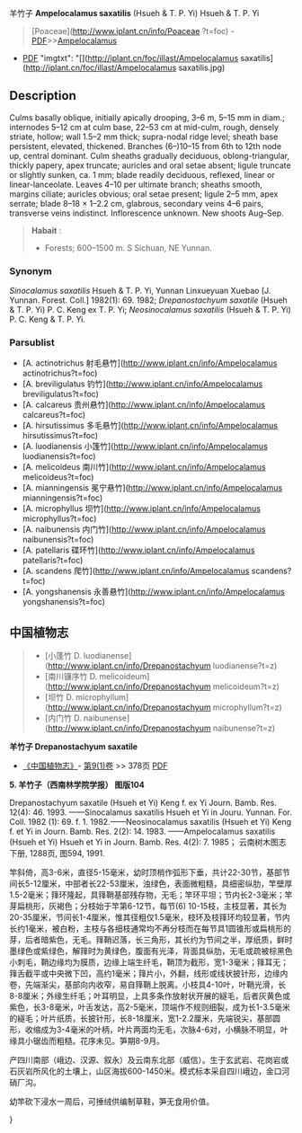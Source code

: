羊竹子 **Ampelocalamus saxatilis** (Hsueh & T. P. Yi) Hsueh & T. P. Yi

> [Poaceae](http://www.iplant.cn/info/Poaceae ?t=foc) - [PDF](http://iplant.cn/foc/pdf/Poaceae.pdf)>>[Ampelocalamus](http://www.iplant.cn/info/Ampelocalamus?t=foc)

 - [PDF](http://www.iplant.cn/foc/pdf/Ampelocalamus.pdf)
  "imgtxt": "[](http://iplant.cn/foc/illast/Ampelocalamus saxatilis](http://iplant.cn/foc/illast/Ampelocalamus saxatilis.jpg)

## Description

Culms basally oblique, initially apically drooping, 3–6 m, 5–15 mm in diam.; internodes 5–12 cm at culm base, 22–53 cm at mid-culm, rough, densely striate, hollow; wall 1.5–2 mm thick; supra-nodal ridge level; sheath base persistent, elevated, thickened. Branches (6–)10–15 from 6th to 12th node up, central dominant. Culm sheaths gradually deciduous, oblong-triangular, thickly papery, apex truncate; auricles and oral setae absent; ligule truncate or slightly sunken, ca. 1 mm; blade readily deciduous, reflexed, linear or linear-lanceolate. Leaves 4–10 per ultimate branch; sheaths smooth, margins ciliate; auricles obvious; oral setae present; ligule 2–5 mm, apex serrate; blade 8–18 × 1–2.2 cm, glabrous, secondary veins 4–6 pairs, transverse veins indistinct. Inflorescence unknown. New shoots Aug–Sep.

> **Habait** : 
>* Forests; 600–1500 m. S Sichuan, NE Yunnan.

### Synonym
*Sinocalamus saxatilis* Hsueh & T. P. Yi, Yunnan Linxueyuan Xuebao [J. Yunnan. Forest. Coll.] 1982(1): 69. 1982; *Drepanostachyum saxatile* (Hsueh & T. P. Yi) P. C. Keng ex T. P. Yi; *Neosinocalamus saxatilis* (Hsueh & T. P. Yi) P. C. Keng & T. P. Yi.

### Parsublist

* [A.  actinotrichus  射毛悬竹](http://www.iplant.cn/info/Ampelocalamus actinotrichus?t=foc)
* [A.  breviligulatus  钓竹](http://www.iplant.cn/info/Ampelocalamus breviligulatus?t=foc)
* [A.  calcareus  贵州悬竹](http://www.iplant.cn/info/Ampelocalamus calcareus?t=foc)
* [A.  hirsutissimus  多毛悬竹](http://www.iplant.cn/info/Ampelocalamus hirsutissimus?t=foc)
* [A.  luodianensis  小篷竹](http://www.iplant.cn/info/Ampelocalamus luodianensis?t=foc)
* [A.  melicoideus  南川竹](http://www.iplant.cn/info/Ampelocalamus melicoideus?t=foc)
* [A.  mianningensis  冕宁悬竹](http://www.iplant.cn/info/Ampelocalamus mianningensis?t=foc)
* [A.  microphyllus  坝竹](http://www.iplant.cn/info/Ampelocalamus microphyllus?t=foc)
* [A.  naibunensis  内门竹](http://www.iplant.cn/info/Ampelocalamus naibunensis?t=foc)
* [A.  patellaris  碟环竹](http://www.iplant.cn/info/Ampelocalamus patellaris?t=foc)
* [A.  scandens  爬竹](http://www.iplant.cn/info/Ampelocalamus scandens?t=foc)
* [A.  yongshanensis  永善悬竹](http://www.iplant.cn/info/Ampelocalamus yongshanensis?t=foc)

## 中国植物志

> * [小蓬竹  D.  luodianense](http://www.iplant.cn/info/Drepanostachyum luodianense?t=z)
> * [南川镰序竹  D.  melicoideum](http://www.iplant.cn/info/Drepanostachyum melicoideum?t=z)
> * [坝竹  D.  microphyllum](http://www.iplant.cn/info/Drepanostachyum microphyllum?t=z)
> * [内门竹  D.  naibunense](http://www.iplant.cn/info/Drepanostachyum naibunense?t=z)

**羊竹子 Drepanostachyum saxatile**

* [《中国植物志》](http://www.iplant.cn/frps)- [第9(1)卷](http://www.iplant.cn/frps/vol/9(1)) >> 378页 [PDF](http://www.iplant.cn/frps/pdf/9(1)/378.pdf)

**5. 羊竹子（西南林学院学报） 图版104**

Drepanostachyum saxatile (Hsueh et Yi) Keng f. ex Yi Journ. Bamb. Res. 12(4): 46. 1993. ——Sinocalamus saxatilis Hsueh et Yi in Jouru. Yunnan. For. Coll. 1982 (1): 69. f. 1. 1982.——Neosinocalamus saxatilis (Hsueh et Yi) Keng f. et Yi in Journ. Bamb. Res. 2(2): 14. 1983. ——Ampelocalamus saxatilis (Hsueh et Yi) Hsueh et Yi in Journ. Bamb. Res. 4(2): 7. 1985； 云南树木图志 下册, 1288页, 图594, 1991.

竿斜倚，高3-6米，直径5-15毫米，幼时顶梢作弧形下垂，共计22-30节，基部节间长5-12厘米，中部者长22-53厘米，浊绿色，表面微粗糙，具细密纵肋，竿壁厚1.5-2毫米；箨环隆起，具箨鞘基部残存物，无毛；竿环平坦；节内长2-3毫米；竿芽扁桃形，灰褐色；分枝始于竿第6-12节，每节(6) 10-15枝，主枝显著，其长为20-35厘米，节间长1-4厘米，惟其径粗仅1.5毫米，枝环及枝箨环均较显著，节内长约1毫米，被白粉，主枝与各细枝通常均不再分枝而在每节具1圆锥形或扁桃形的芽，后者暗紫色，无毛。箨鞘迟落，长三角形，其长约为节间之半，厚纸质，鲜时墨绿色或紫绿色，解箨时为黄绿色，腹面有光泽，背面具纵肋，无毛或疏被棕黑色小刺毛，鞘边缘均为膜质，边缘上端生纤毛，鞘顶为截形，宽1-3毫米；箨耳无；箨舌截平或中央微下凹，高约1毫米；箨片小，外翻，线形或线状披针形，边缘内卷，先端渐尖，基部向内收窄，易自箨鞘上脱离。小枝具4-10叶，叶鞘光滑，长8-8厘米；外缘生纤毛；叶耳明显，上具多条作放射状开展的繸毛，后者灰黄色或紫色，长3-8毫米，叶舌发达，高2-5毫米，顶端作不规则细裂，成为长1-3.5毫米的繸毛；叶片纸质，长披针形，长8-18厘米，宽1-2.2厘米，先端锐尖，基部圆形，收缩成为3-4毫米的叶柄，叶片两面均无毛，次脉4-6对，小横脉不明显，叶缘具小锯齿而粗糙。花序未见。笋期8-9月。

产四川南部（峨边、汉源、叙永）及云南东北部（威信）。生于玄武岩、花岗岩或石灰岩所风化的土壤上，山区海拔600-1450米。模式标本采自四川峨边，金口河硝厂沟。

幼竿砍下浸水一周后，可捶绒供编制草鞋，笋无食用价值。

}